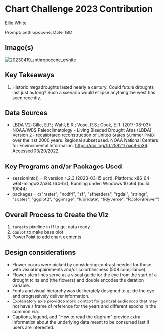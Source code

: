 # Chart Challenge 2023 Contribution

Ellie White

Prompt: anthropocene, Date TBD

## Image(s) 

![20230419_anthropocene_ewhite](https://github.com/whiteellie/chartchallenge-drought/blob/main/out/20230419_anthropocene_ewhite.png)

## Key Takeaways

1. Historic megadroughts lasted nearly a century. Could future droughts last just as long? Such a scenario would eclipse anything the west has seen recently.  

## Data Sources

* LBDA V2: Gille, E.P.; Wahl, E.R.; Vose, R.S.; Cook, E.R. (2017-08-03): NOAA/WDS Paleoclimatology - Living Blended Drought Atlas (LBDA) Version 2 - recalibrated reconstruction of United States Summer PMDI over the last 2000 years. Regional subset used. NOAA National Centers for Environmental Information. https://doi.org/10.25921/7xm8-jn36. Accessed 03/20/2022.

## Key Programs and/or Packages Used
* sessionInfo() = R version 4.2.3 (2023-03-15 ucrt), Platform: x86_64-w64-mingw32/x64 (64-bit), Running under: Windows 10 x64 (build 19044) 
* packages = c("raster", "ncdf4", "sf", "sfheaders", "rgdal", "stringr", "scales", "ggplot2", "ggimage", "lubridate", "tidyverse", "RColorBrewer")

## Overall Process to Create the Viz
1) `targets` pipeline in R to get data ready 
2) `ggplot` to make base plot 
2) PowerPoint to add chart elements

## Design considerations
* Flower colors were picked by considering contrast needed for those with visual impairements and/or colorblindness (508 compliance).
* Flower stem lines serve as a visual guide for the eye from the start of a drought to its end (the flowers) and double encodes the duration variable. 
* Fonts and visual hierarchy was deliberately designed to guide the eye and progressively deliver information.
* Explanatory axis provides more context for general audiences that may not have a frame of reference for the years and different epochs in the common era. 
* Captions, legend, and "How to read the diagram" provide extra information about the underlying data meant to be consumed last if users are interested. 